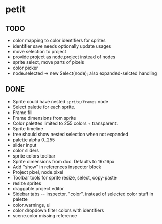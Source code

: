 # petit

## TODO

* color mapping to color identifiers for sprites
* identifier save needs optionally update usages
* move selection to project
* provide project as node.project instead of nodes
* sprite select, move parts of pixels
* color picker
* node.selected → new Select(node); also expanded-selcted handling

## DONE

* Sprite could have nested `sprite/frames` node
* Select palette for each sprite.
* Frame fill
* Frame dimensions from sprite
* Color palettes limited to 255 colors + transparent.
* Sprite timeline
* tree should show nested selection when not expanded
* palette alpha 0..255
* slider input
* color sliders
* sprite colors toolbar
* Sprite dimensions from doc. Defaults to 16x16px
* Add "show" in references inspector block
* Project pixel, node.pixel
* Toolbar tools for sprite resize, select, copy-paste
* resize sprites
* draggable project editor
* Sidebar tabs -- inspector, "color". instead of selected color stuff in palette
* color.warnings, ui
* color dropdown filter colors with identifiers
* scene.color missing reference
